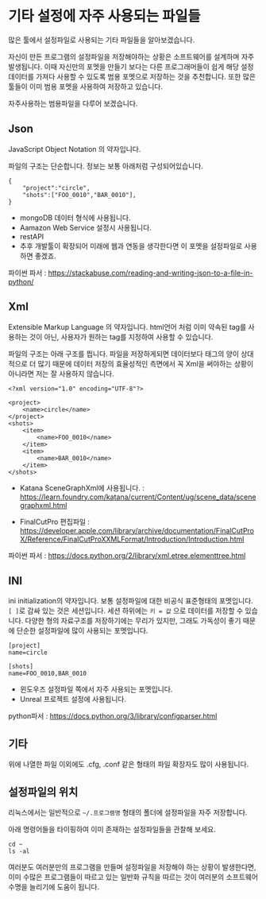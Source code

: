 # 기타 설정에 자주 사용되는 파일들
많은 툴에서 설정파일로 사용되는 기타 파일들을 알아보겠습니다.

자신이 만든 프로그램의 설정파일을 저장해야하는 상황은 소프트웨어를 설계하며 자주 발생됩니다.
이때 자신만의 포멧을 만들기 보다는 다른 프로그래머들이 쉽게 해당 설정 데이터를 가져다 사용할 수 있도록
범용 포멧으로 저장하는 것을 추천합니다.
또한 많은 툴들이 이미 범용 포멧을 사용하여 저장하고 있습니다.

자주사용하는 범용파일을 다루어 보겠습니다.

## Json
JavaScript Object Notation 의 약자입니다.

파일의 구조는 단순합니다. 정보는 보통 아래처럼 구성되어있습니다. 
```
{
    "project":"circle",
    "shots":["FOO_0010","BAR_0010"],
}
```

- mongoDB 데이터 형식에 사용됩니다.
- Aamazon Web Service 설정시 사용됩니다.
- restAPI
- 추후 개발툴이 확장되어 미래에 웹과 연동을 생각한다면 이 포멧을 설정파일로 사용하면 좋겠죠.

파이썬 파서 : https://stackabuse.com/reading-and-writing-json-to-a-file-in-python/

## Xml
Extensible Markup Language 의 약자입니다.
html언어 처럼 이미 약속된 tag를 사용하는 것이 아닌, 사용자가 원하는 tag를 지정하여 사용할 수 있습니다.

파일의 구조는 아래 구조를 띕니다.
파일을 저장하게되면 데이터보다 태그의 양이 상대적으로 더 많기 때문에 데이터 저장의 효율성적인 측면에서 꼭 Xml을 써야하는 상황이 아니라면 저는 잘 사용하지 않습니다.

```
<?xml version="1.0" encoding="UTF-8"?>

<project>
    <name>circle</name>
</project>
<shots>
    <item>
        <name>FOO_0010</name>
    </item>
    <item>
        <name>BAR_0010</name>
    </item>
</shots>
```

- Katana SceneGraphXml에 사용됩니다. : https://learn.foundry.com/katana/current/Content/ug/scene_data/scenegraphxml.html

- FinalCutPro 편집파일 : https://developer.apple.com/library/archive/documentation/FinalCutProX/Reference/FinalCutProXXMLFormat/Introduction/Introduction.html

파이썬 파서 : https://docs.python.org/2/library/xml.etree.elementtree.html

## INI
ini initialization의 약자입니다.
보통 설정파일에 대한 비공식 표준형태의 포멧입니다.
`[ ]`로 감싸 있는 것은 세션입니다.
세션 하위에는 `키 = 값` 으로 데이터를 저장할 수 있습니다.
다양한 형의 자료구조를 저장하기에는 무리가 있지만, 그래도 가독성이 좋기 때문에 단순한 설정파일에 많이 사용되는 포멧입니다.

```
[project]
name=circle

[shots]
name=FOO_0010,BAR_0010
```

- 윈도우즈 설정파일 쪽에서 자주 사용되는 포멧입니다.
- Unreal 프로젝트 설정에 사용됩니다.

python파서 : https://docs.python.org/3/library/configparser.html

## 기타
위에 나열한 파일 이외에도 .cfg, .conf 같은 형태의 파일 확장자도 많이 사용됩니다.

## 설정파일의 위치
리눅스에서는 일반적으로 `~/.프로그램명` 형태의 폴더에 설정파일을 자주 저장합니다.

아래 명령어들을 타이핑하여 이미 존재하는 설정파일들을 관찰해 보세요.
```
cd ~
ls -al
```

여러분도 여러분만의 프로그램을 만들며 설정파일을 저장해야 하는 상황이 발생한다면,
이미 수많은 프로그램들이 따르고 있는 일반화 규칙을 따르는 것이 여러분의 소프트웨어 수명을 늘리기에 도움이 됩니다.
